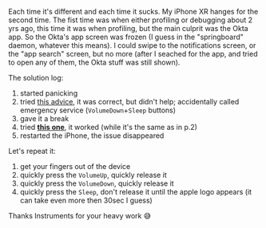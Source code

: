 Each time it's different and each time it sucks.
My iPhone XR hanges for the second time. The fist time was when either profiling or debugging about 2 yrs ago, this time it was when profiling, but the main culprit was the Okta app.
So the Okta's app screen was frozen (I guess in the "springboard" daemon, whatever this means). I could swipe to the notifications screen, or the "app search" screen, but no more (after I seached for the app, and tried to open any of them, the Okta stuff was still shown).

The solution log:
1. started panicking
2. tried [this advice](https://www.youtube.com/watch?v=nnER1berAro), it was correct, but didn't help; accidentally called emergency service (`VolumeDown`+`Sleep` buttons)
3. gave it a break
4. tried [**this one**](https://www.youtube.com/watch?v=YAzXsnOR03I), it worked (while it's the same as in p.2)
5. restarted the iPhone, the issue disappeared

Let's repeat it: 
1. get your fingers out of the device
2. quickly press the `VolumeUp`, quickly release it
3. quickly press the `VolumeDown`, quickly release it
4. quickly press the `Sleep`, don't release it until the apple logo appears (it can take even more then 30sec I guess) 

Thanks Instruments for your heavy work 😅
